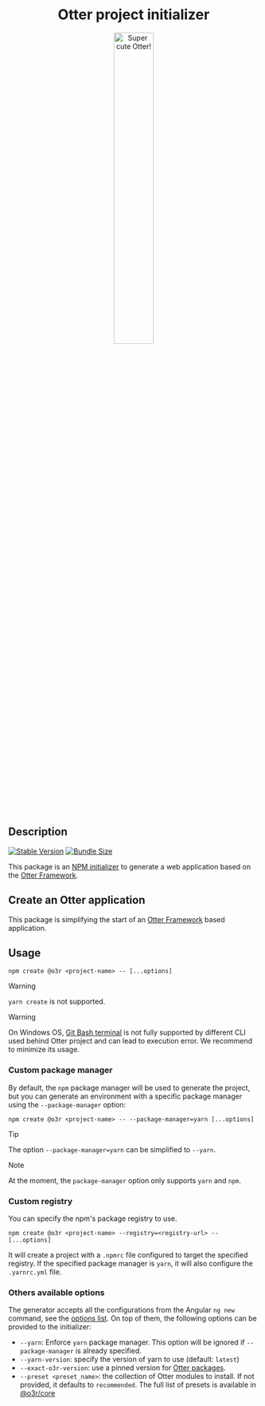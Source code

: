 <h1 align="center">Otter project initializer</h1>
<p align="center">
  <img src="https://raw.githubusercontent.com/AmadeusITGroup/otter/main/assets/logo/otter.png" alt="Super cute Otter!" width="40%"/>
</p>

## Description

[![Stable Version](https://img.shields.io/npm/v/@o3r/create?style=for-the-badge)](https://www.npmjs.com/package/@o3r/create)
[![Bundle Size](https://img.shields.io/bundlephobia/min/@o3r/create?color=green&style=for-the-badge)](https://www.npmjs.com/package/@o3r/create)

This package is an [NPM initializer](https://docs.npmjs.com/cli/v8/commands/npm-init) to generate a web application based on the [Otter Framework](https://github.com/AmadeusITGroup/otter).

## Create an Otter application

This package is simplifying the start of an [Otter Framework](https://github.com/AmadeusITGroup/otter) based application.

## Usage

```shell
npm create @o3r <project-name> -- [...options]
```

> [!WARNING]
> `yarn create` is not supported.

> [!WARNING]
> On Windows OS, [Git Bash terminal](https://gitforwindows.org/#bash) is not fully supported by different CLI used behind Otter project and can lead to execution error.
> We recommend to minimize its usage.

### Custom package manager

By default, the `npm` package manager will be used to generate the project, but you can generate an environment with a specific package manager using the `--package-manager` option:

```shell
npm create @o3r <project-name> -- --package-manager=yarn [...options]
```

> [!TIP]
> The option `--package-manager=yarn` can be simplified to `--yarn`.

> [!NOTE]
> At the moment, the `package-manager` option only supports `yarn` and `npm`.

### Custom registry

You can specify the npm's package registry to use.

```shell
npm create @o3r <project-name> --registry=<registry-url> -- [...options]
```

It will create a project with a `.npmrc` file configured to target the specified registry.
If the specified package manager is `yarn`, it will also configure the `.yarnrc.yml` file.

### Others available options

The generator accepts all the configurations from the Angular `ng new` command, see the [options list](https://angular.io/cli/new#options).
On top of them, the following options can be provided to the initializer:

- `--yarn`: Enforce `yarn` package manager. This option will be ignored if `--package-manager` is already specified.
- `--yarn-version`: specify the version of yarn to use (default: `latest`)
- `--exact-o3r-version`: use a pinned version for [Otter packages](https://github.com/AmadeusITGroup/otter/blob/main/docs/README.md).
- `--preset <preset_name>`: the collection of Otter modules to install. If not provided, it defaults to `recommended`. The full list of presets is available in [@o3r/core](https://www.npmjs.com/package/@o3r/core#presets)
